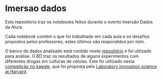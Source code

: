 # Imersao dados

Este repositório traz os notebooks feitos durante o evento Imersão Dados da Alura.

Cada notebook contém o que foi trabalhado em cada aula e os desafios propostos pelos professores, estes últimos são respondidos por mim.

O banco de dados analisado está contido neste [repositório](https://github.com/alura-cursos/imersaodados3/tree/main/dados) e foi utilizado para análise. O BD traz os resultados de alguns experimentos com diferentes drogas em culturas de células. Este foi utilizado nesta [competição no kaggle](https://www.kaggle.com/c/lish-moa), que foi proposta pelo [Laboratory innovation science at Harvard](https://lish.harvard.edu/).
